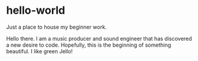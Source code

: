 # hello-world
Just a place to house my beginner work. 

Hello there. I am a music producer and sound engineer that has discovered a new desire to code. Hopefully, this is the beginning of something beautiful. 
I like green Jello! 
